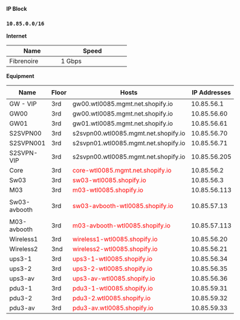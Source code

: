 <p><strong>IP Block</strong></p>
<h3><strong><code>10.85.0.0/16</code> </strong></h3>
<p><strong>Internet</strong></p>
<table style="width: 319px;">
<thead>
<tr>
<th style="width: 127px;">Name</th>
<th style="width: 184px;">Speed</th>
</tr>
</thead>
<tbody>
<tr>
<td style="width: 127px;">Fibrenoire</td>
<td style="width: 184px;">1 Gbps</td>
</tr>
</tbody>
</table>
<p><strong>Equipment</strong></p>
<table style="width: 602px;">
<thead>
<tr style="height: 36px;">
<th style="width: 146px; height: 36px;">Name</th>
<th style="width: 32px; height: 36px;">Floor</th>
<th style="width: 320px; height: 36px;">Hosts</th>
<th style="width: 105px; height: 36px;">IP Addresses</th>
</tr>
</thead>
<tbody>
<tr style="height: 18px;">
<td style="width: 146px; height: 18px;">GW - VIP</td>
<td style="width: 32px; height: 18px;">3rd</td>
<td style="width: 320px; height: 18px;">gw00.wtl0085.mgmt.net.shopify.io</td>
<td style="width: 105px; height: 18px;">10.85.56.1</td>
</tr>
<tr style="height: 18px;">
<td style="width: 146px; height: 18px;">GW00</td>
<td style="width: 32px; height: 18px;">3rd</td>
<td style="width: 320px; height: 18px;">gw00.wtl0085.mgmt.net.shopify.io</td>
<td style="width: 105px; height: 18px;">10.85.56.60</td>
</tr>
<tr style="height: 18px;">
<td style="width: 146px; height: 18px;">GW01</td>
<td style="width: 32px; height: 18px;">3rd</td>
<td style="width: 320px; height: 18px;">gw01.wtl0085.mgmt.net.shopify.io</td>
<td style="width: 105px; height: 18px;">10.85.56.61</td>
</tr>
<tr style="height: 18px;">
<td style="width: 146px; height: 18px;">S2SVPN00</td>
<td style="width: 32px; height: 18px;">3rd</td>
<td style="width: 320px; height: 18px;">s2svpn00.wtl0085.mgmt.net.shopify.io</td>
<td style="width: 105px; height: 18px;">10.85.56.70</td>
</tr>
<tr style="height: 18px;">
<td style="width: 146px; height: 18px;">S2SVPN001</td>
<td style="width: 32px; height: 18px;">3rd</td>
<td style="width: 320px; height: 18px;">s2svpn01.wtl0085.mgmt.net.shopify.io</td>
<td style="width: 105px; height: 18px;">10.85.56.71</td>
</tr>
<tr style="height: 18px;">
<td style="width: 146px; height: 18px;">S2SVPN-VIP</td>
<td style="width: 32px; height: 18px;">3rd</td>
<td style="width: 320px; height: 18px;">s2svpn00.wtl0085.mgmt.net.shopify.io</td>
<td style="width: 105px; height: 18px;">10.85.56.205</td>
</tr>
<tr style="height: 18px;">
<td style="width: 146px; height: 18px;">Core</td>
<td style="width: 32px; height: 18px;">3rd</td>
<td style="width: 320px; height: 18px;"><span style="color: #ff0000;">core-wtl0085.mgmt.net.shopify.io</span></td>
<td style="width: 105px; height: 18px;">10.85.56.2</td>
</tr>
<tr style="height: 18px;">
<td style="width: 146px; height: 18px;">Sw03</td>
<td style="width: 32px; height: 18px;">3rd</td>
<td style="width: 320px; height: 18px;"><span style="color: #ff0000;">sw03-wtl0085.shopify.io</span></td>
<td style="width: 105px; height: 18px;">10.85.56.3</td>
</tr>
<tr style="height: 24px;">
<td style="width: 146px; height: 24px;">M03</td>
<td style="width: 32px; height: 24px;">3rd</td>
<td style="width: 320px; height: 24px;"><span style="color: #ff0000;">m03-wtl0085.shopify.io</span></td>
<td style="width: 105px; height: 24px;">10.85.56.113</td>
</tr>
<tr style="height: 26.75px;">
<td style="width: 146px; height: 26.75px;">Sw03-avbooth</td>
<td style="width: 32px; height: 26.75px;">3rd</td>
<td style="width: 320px; height: 26.75px;"><span style="color: #ff0000;"> sw03-avbooth-wtl0085.shopify.io</span></td>
<td style="width: 105px; height: 26.75px;">
<p><span data-sheets-value="{&quot;1&quot;:2,&quot;2&quot;:&quot;10.85.57.13&quot;}" data-sheets-userformat="{&quot;2&quot;:573,&quot;3&quot;:{&quot;1&quot;:0},&quot;5&quot;:{&quot;1&quot;:[{&quot;1&quot;:2,&quot;2&quot;:0,&quot;5&quot;:[null,2,0]},{&quot;1&quot;:0,&quot;2&quot;:0,&quot;3&quot;:3},{&quot;1&quot;:1,&quot;2&quot;:0,&quot;4&quot;:1}]},&quot;6&quot;:{&quot;1&quot;:[{&quot;1&quot;:2,&quot;2&quot;:0,&quot;5&quot;:[null,2,0]},{&quot;1&quot;:0,&quot;2&quot;:0,&quot;3&quot;:3},{&quot;1&quot;:1,&quot;2&quot;:0,&quot;4&quot;:1}]},&quot;7&quot;:{&quot;1&quot;:[{&quot;1&quot;:2,&quot;2&quot;:0,&quot;5&quot;:[null,2,0]},{&quot;1&quot;:0,&quot;2&quot;:0,&quot;3&quot;:3},{&quot;1&quot;:1,&quot;2&quot;:0,&quot;4&quot;:1}]},&quot;8&quot;:{&quot;1&quot;:[{&quot;1&quot;:2,&quot;2&quot;:0,&quot;5&quot;:[null,2,0]},{&quot;1&quot;:0,&quot;2&quot;:0,&quot;3&quot;:3},{&quot;1&quot;:1,&quot;2&quot;:0,&quot;4&quot;:1}]},&quot;12&quot;:0}">10.85.57.13</span></p>
</td>
</tr>
<tr style="height: 18px;">
<td style="width: 146px; height: 18px;">M03-avbooth</td>
<td style="width: 32px; height: 18px;">3rd</td>
<td style="width: 320px; height: 18px;"><span style="color: #ff0000;">m03-avbooth-wtl0085.shopify.io</span></td>
<td style="width: 105px; height: 18px;">10.85.57.113</td>
</tr>
<tr style="height: 18px;">
<td style="width: 146px; height: 18px;">Wireless1</td>
<td style="width: 32px; height: 18px;">3rd</td>
<td style="width: 320px; height: 18px;"><span style="color: #ff0000;">wireless1-wtl0085.shopify.io&nbsp;</span></td>
<td style="width: 105px; height: 18px;"><span data-sheets-value="{&quot;1&quot;:2,&quot;2&quot;:&quot;10.85.56.20&quot;}" data-sheets-userformat="{&quot;2&quot;:33555005,&quot;3&quot;:{&quot;1&quot;:0},&quot;5&quot;:{&quot;1&quot;:[{&quot;1&quot;:2,&quot;2&quot;:0,&quot;5&quot;:[null,2,0]},{&quot;1&quot;:0,&quot;2&quot;:0,&quot;3&quot;:3},{&quot;1&quot;:1,&quot;2&quot;:0,&quot;4&quot;:1}]},&quot;6&quot;:{&quot;1&quot;:[{&quot;1&quot;:2,&quot;2&quot;:0,&quot;5&quot;:[null,2,0]},{&quot;1&quot;:0,&quot;2&quot;:0,&quot;3&quot;:3},{&quot;1&quot;:1,&quot;2&quot;:0,&quot;4&quot;:1}]},&quot;7&quot;:{&quot;1&quot;:[{&quot;1&quot;:2,&quot;2&quot;:0,&quot;5&quot;:[null,2,0]},{&quot;1&quot;:0,&quot;2&quot;:0,&quot;3&quot;:3},{&quot;1&quot;:1,&quot;2&quot;:0,&quot;4&quot;:1}]},&quot;8&quot;:{&quot;1&quot;:[{&quot;1&quot;:2,&quot;2&quot;:0,&quot;5&quot;:[null,2,0]},{&quot;1&quot;:0,&quot;2&quot;:0,&quot;3&quot;:3},{&quot;1&quot;:1,&quot;2&quot;:0,&quot;4&quot;:1}]},&quot;12&quot;:0,&quot;28&quot;:1}">10.85.56.20</span></td>
</tr>
<tr style="height: 18px;">
<td style="width: 146px; height: 18px;">Wireless2</td>
<td style="width: 32px; height: 18px;">3nd</td>
<td style="width: 320px; height: 18px;"><span style="color: #ff0000;">wireless2-wtl0085.shopify.io&nbsp;</span></td>
<td style="width: 105px; height: 18px;">10.85.56.21</td>
</tr>
<tr style="height: 18px;">
<td style="width: 146px; height: 18px;">ups3-1</td>
<td style="width: 32px; height: 18px;">3rd</td>
<td style="width: 320px; height: 18px;"><span style="color: #ff0000;">ups3-1-wtl0085.shopify.io&nbsp;</span></td>
<td style="width: 105px; height: 18px;"><span data-sheets-value="{&quot;1&quot;:2,&quot;2&quot;:&quot;10.85.56.34&quot;}" data-sheets-userformat="{&quot;2&quot;:573,&quot;3&quot;:{&quot;1&quot;:0},&quot;5&quot;:{&quot;1&quot;:[{&quot;1&quot;:2,&quot;2&quot;:0,&quot;5&quot;:[null,2,0]},{&quot;1&quot;:0,&quot;2&quot;:0,&quot;3&quot;:3},{&quot;1&quot;:1,&quot;2&quot;:0,&quot;4&quot;:1}]},&quot;6&quot;:{&quot;1&quot;:[{&quot;1&quot;:2,&quot;2&quot;:0,&quot;5&quot;:[null,2,0]},{&quot;1&quot;:0,&quot;2&quot;:0,&quot;3&quot;:3},{&quot;1&quot;:1,&quot;2&quot;:0,&quot;4&quot;:1}]},&quot;7&quot;:{&quot;1&quot;:[{&quot;1&quot;:2,&quot;2&quot;:0,&quot;5&quot;:[null,2,0]},{&quot;1&quot;:0,&quot;2&quot;:0,&quot;3&quot;:3},{&quot;1&quot;:1,&quot;2&quot;:0,&quot;4&quot;:1}]},&quot;8&quot;:{&quot;1&quot;:[{&quot;1&quot;:2,&quot;2&quot;:0,&quot;5&quot;:[null,2,0]},{&quot;1&quot;:0,&quot;2&quot;:0,&quot;3&quot;:3},{&quot;1&quot;:1,&quot;2&quot;:0,&quot;4&quot;:1}]},&quot;12&quot;:0}">10.85.56.34</span></td>
</tr>
<tr style="height: 18px;">
<td style="width: 146px; height: 18px;">ups3-2</td>
<td style="width: 32px; height: 18px;">3rd</td>
<td style="width: 320px; height: 18px;"><span style="color: #ff0000;">ups3-2-wtl0085.shopify.io&nbsp;</span></td>
<td style="width: 105px; height: 18px;"><span data-sheets-value="{&quot;1&quot;:2,&quot;2&quot;:&quot;10.85.56.35&quot;}" data-sheets-userformat="{&quot;2&quot;:33555005,&quot;3&quot;:{&quot;1&quot;:0},&quot;5&quot;:{&quot;1&quot;:[{&quot;1&quot;:2,&quot;2&quot;:0,&quot;5&quot;:[null,2,0]},{&quot;1&quot;:0,&quot;2&quot;:0,&quot;3&quot;:3},{&quot;1&quot;:1,&quot;2&quot;:0,&quot;4&quot;:1}]},&quot;6&quot;:{&quot;1&quot;:[{&quot;1&quot;:2,&quot;2&quot;:0,&quot;5&quot;:[null,2,0]},{&quot;1&quot;:0,&quot;2&quot;:0,&quot;3&quot;:3},{&quot;1&quot;:1,&quot;2&quot;:0,&quot;4&quot;:1}]},&quot;7&quot;:{&quot;1&quot;:[{&quot;1&quot;:2,&quot;2&quot;:0,&quot;5&quot;:[null,2,0]},{&quot;1&quot;:0,&quot;2&quot;:0,&quot;3&quot;:3},{&quot;1&quot;:1,&quot;2&quot;:0,&quot;4&quot;:1}]},&quot;8&quot;:{&quot;1&quot;:[{&quot;1&quot;:2,&quot;2&quot;:0,&quot;5&quot;:[null,2,0]},{&quot;1&quot;:0,&quot;2&quot;:0,&quot;3&quot;:3},{&quot;1&quot;:1,&quot;2&quot;:0,&quot;4&quot;:1}]},&quot;12&quot;:0,&quot;28&quot;:1}">10.85.56.35</span></td>
</tr>
<tr style="height: 18px;">
<td style="width: 146px; height: 18px;">ups3-av</td>
<td style="width: 32px; height: 18px;">3rd</td>
<td style="width: 320px; height: 18px;"><span style="color: #ff0000;">ups3-av-wtl0085.shopify.io</span></td>
<td style="width: 105px; height: 18px;"><span data-sheets-value="{&quot;1&quot;:2,&quot;2&quot;:&quot;10.85.56.35&quot;}" data-sheets-userformat="{&quot;2&quot;:33555005,&quot;3&quot;:{&quot;1&quot;:0},&quot;5&quot;:{&quot;1&quot;:[{&quot;1&quot;:2,&quot;2&quot;:0,&quot;5&quot;:[null,2,0]},{&quot;1&quot;:0,&quot;2&quot;:0,&quot;3&quot;:3},{&quot;1&quot;:1,&quot;2&quot;:0,&quot;4&quot;:1}]},&quot;6&quot;:{&quot;1&quot;:[{&quot;1&quot;:2,&quot;2&quot;:0,&quot;5&quot;:[null,2,0]},{&quot;1&quot;:0,&quot;2&quot;:0,&quot;3&quot;:3},{&quot;1&quot;:1,&quot;2&quot;:0,&quot;4&quot;:1}]},&quot;7&quot;:{&quot;1&quot;:[{&quot;1&quot;:2,&quot;2&quot;:0,&quot;5&quot;:[null,2,0]},{&quot;1&quot;:0,&quot;2&quot;:0,&quot;3&quot;:3},{&quot;1&quot;:1,&quot;2&quot;:0,&quot;4&quot;:1}]},&quot;8&quot;:{&quot;1&quot;:[{&quot;1&quot;:2,&quot;2&quot;:0,&quot;5&quot;:[null,2,0]},{&quot;1&quot;:0,&quot;2&quot;:0,&quot;3&quot;:3},{&quot;1&quot;:1,&quot;2&quot;:0,&quot;4&quot;:1}]},&quot;12&quot;:0,&quot;28&quot;:1}">10.85.56.36</span></td>
</tr>
<tr style="height: 18px;">
<td style="width: 146px; height: 18px;">pdu3-1</td>
<td style="width: 32px; height: 18px;">3rd</td>
<td style="width: 320px; height: 18px;"><span style="color: #ff0000;">pdu3-1-wtl0085.shopify.io&nbsp;</span></td>
<td style="width: 105px; height: 18px;"><span data-sheets-value="{&quot;1&quot;:2,&quot;2&quot;:&quot;10.85.59.31&quot;}" data-sheets-userformat="{&quot;2&quot;:33555005,&quot;3&quot;:{&quot;1&quot;:0},&quot;5&quot;:{&quot;1&quot;:[{&quot;1&quot;:2,&quot;2&quot;:0,&quot;5&quot;:[null,2,0]},{&quot;1&quot;:0,&quot;2&quot;:0,&quot;3&quot;:3},{&quot;1&quot;:1,&quot;2&quot;:0,&quot;4&quot;:1}]},&quot;6&quot;:{&quot;1&quot;:[{&quot;1&quot;:2,&quot;2&quot;:0,&quot;5&quot;:[null,2,0]},{&quot;1&quot;:0,&quot;2&quot;:0,&quot;3&quot;:3},{&quot;1&quot;:1,&quot;2&quot;:0,&quot;4&quot;:1}]},&quot;7&quot;:{&quot;1&quot;:[{&quot;1&quot;:2,&quot;2&quot;:0,&quot;5&quot;:[null,2,0]},{&quot;1&quot;:0,&quot;2&quot;:0,&quot;3&quot;:3},{&quot;1&quot;:1,&quot;2&quot;:0,&quot;4&quot;:1}]},&quot;8&quot;:{&quot;1&quot;:[{&quot;1&quot;:2,&quot;2&quot;:0,&quot;5&quot;:[null,2,0]},{&quot;1&quot;:0,&quot;2&quot;:0,&quot;3&quot;:3},{&quot;1&quot;:1,&quot;2&quot;:0,&quot;4&quot;:1}]},&quot;12&quot;:0,&quot;28&quot;:1}">10.85.59.31</span></td>
</tr>
<tr style="height: 18px;">
<td style="width: 146px; height: 18px;">pdu3-2</td>
<td style="width: 32px; height: 18px;">3rd</td>
<td style="width: 320px; height: 18px;"><span style="color: #ff0000;">pdu3-2.wtl0085.shopify.io&nbsp;</span></td>
<td style="width: 105px; height: 18px;"><span data-sheets-value="{&quot;1&quot;:2,&quot;2&quot;:&quot;10.85.59.31&quot;}" data-sheets-userformat="{&quot;2&quot;:33555005,&quot;3&quot;:{&quot;1&quot;:0},&quot;5&quot;:{&quot;1&quot;:[{&quot;1&quot;:2,&quot;2&quot;:0,&quot;5&quot;:[null,2,0]},{&quot;1&quot;:0,&quot;2&quot;:0,&quot;3&quot;:3},{&quot;1&quot;:1,&quot;2&quot;:0,&quot;4&quot;:1}]},&quot;6&quot;:{&quot;1&quot;:[{&quot;1&quot;:2,&quot;2&quot;:0,&quot;5&quot;:[null,2,0]},{&quot;1&quot;:0,&quot;2&quot;:0,&quot;3&quot;:3},{&quot;1&quot;:1,&quot;2&quot;:0,&quot;4&quot;:1}]},&quot;7&quot;:{&quot;1&quot;:[{&quot;1&quot;:2,&quot;2&quot;:0,&quot;5&quot;:[null,2,0]},{&quot;1&quot;:0,&quot;2&quot;:0,&quot;3&quot;:3},{&quot;1&quot;:1,&quot;2&quot;:0,&quot;4&quot;:1}]},&quot;8&quot;:{&quot;1&quot;:[{&quot;1&quot;:2,&quot;2&quot;:0,&quot;5&quot;:[null,2,0]},{&quot;1&quot;:0,&quot;2&quot;:0,&quot;3&quot;:3},{&quot;1&quot;:1,&quot;2&quot;:0,&quot;4&quot;:1}]},&quot;12&quot;:0,&quot;28&quot;:1}">10.85.59.32</span></td>
</tr>
<tr style="height: 18px;">
<td style="width: 146px; height: 18px;">pdu3-av</td>
<td style="width: 32px; height: 18px;">3rd</td>
<td style="width: 320px; height: 18px;"><span style="color: #ff0000;">pdu3-av.wtl0085.shopify.io&nbsp;</span></td>
<td style="width: 105px; height: 18px;"><span data-sheets-value="{&quot;1&quot;:2,&quot;2&quot;:&quot;10.85.59.31&quot;}" data-sheets-userformat="{&quot;2&quot;:33555005,&quot;3&quot;:{&quot;1&quot;:0},&quot;5&quot;:{&quot;1&quot;:[{&quot;1&quot;:2,&quot;2&quot;:0,&quot;5&quot;:[null,2,0]},{&quot;1&quot;:0,&quot;2&quot;:0,&quot;3&quot;:3},{&quot;1&quot;:1,&quot;2&quot;:0,&quot;4&quot;:1}]},&quot;6&quot;:{&quot;1&quot;:[{&quot;1&quot;:2,&quot;2&quot;:0,&quot;5&quot;:[null,2,0]},{&quot;1&quot;:0,&quot;2&quot;:0,&quot;3&quot;:3},{&quot;1&quot;:1,&quot;2&quot;:0,&quot;4&quot;:1}]},&quot;7&quot;:{&quot;1&quot;:[{&quot;1&quot;:2,&quot;2&quot;:0,&quot;5&quot;:[null,2,0]},{&quot;1&quot;:0,&quot;2&quot;:0,&quot;3&quot;:3},{&quot;1&quot;:1,&quot;2&quot;:0,&quot;4&quot;:1}]},&quot;8&quot;:{&quot;1&quot;:[{&quot;1&quot;:2,&quot;2&quot;:0,&quot;5&quot;:[null,2,0]},{&quot;1&quot;:0,&quot;2&quot;:0,&quot;3&quot;:3},{&quot;1&quot;:1,&quot;2&quot;:0,&quot;4&quot;:1}]},&quot;12&quot;:0,&quot;28&quot;:1}">10.85.59.33</span></td>
</tr>
</tbody>
</table>
